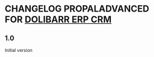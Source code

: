 # CHANGELOG PROPALADVANCED FOR [DOLIBARR ERP CRM](https://www.dolibarr.org)

## 1.0

Initial version
